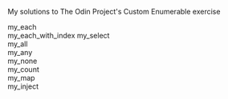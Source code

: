 My solutions to The Odin Project's Custom Enumerable exercise

my_each        
my_each_with_index
my_select         
my_all          
my_any        
my_none         
my_count                                                                  
my_map                                                                 
my_inject        
